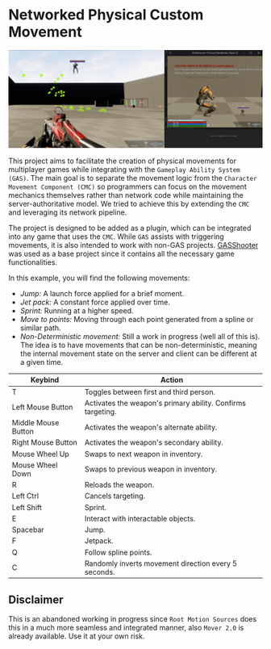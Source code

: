 # Networked Physical Custom Movement

[![Results](image.png)](https://youtu.be/PFT_Naj2r_U)

This project aims to facilitate the creation of physical movements for multiplayer games while integrating with the `Gameplay Ability System (GAS)`. The main goal is to separate the movement logic from the `Character Movement Component (CMC)` so programmers can focus on the movement mechanics themselves rather than network code while maintaining the server-authoritative model. We tried to achieve this by extending the `CMC` and leveraging its network pipeline.

The project is designed to be added as a plugin, which can be integrated into any game that uses the `CMC`. While `GAS` assists with triggering movements, it is also intended to work with non-GAS projects. [GASShooter](https://github.com/tranek/GASShooter) was used as a base project since it contains all the necessary game functionalities.

In this example, you will find the following movements:

* *Jump:* A launch force applied for a brief moment.
* *Jet pack:* A constant force applied over time.
* *Sprint:* Running at a higher speed.
* *Move to points:* Moving through each point generated from a spline or similar path.
* *Non-Deterministic movement:* Still a work in progress (well all of this is). The idea is to have movements that can be non-deterministic, meaning the internal movement state on the server and client can be different at a given time.

| Keybind             | Action                                                      |
| ------------------- | ----------------------------------------------------------- |
| T                   | Toggles between first and third person.                     |
| Left Mouse Button   | Activates the weapon's primary ability. Confirms targeting. |
| Middle Mouse Button | Activates the weapon's alternate ability.                   |
| Right Mouse Button  | Activates the weapon's secondary ability.                   |
| Mouse Wheel Up      | Swaps to next weapon in inventory.                          |
| Mouse Wheel Down    | Swaps to previous weapon in inventory.                      |
| R                   | Reloads the weapon.                                         |
| Left Ctrl           | Cancels targeting.                                          |
| Left Shift          | Sprint.                                                     |
| E                   | Interact with interactable objects.                         |
| Spacebar            | Jump.                                                       |
| F                   | Jetpack.                                                    |
| Q                   | Follow spline points.                                       |
| C                   | Randomly inverts movement direction every 5 seconds.        |

## Disclaimer

This is an abandoned working in progress since `Root Motion Sources` does this in a much more seamless and integrated manner, also `Mover 2.0` is already available. Use it at your own risk.
